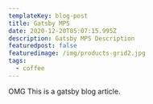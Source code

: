 ```yaml
---
templateKey: blog-post
title: Gatsby MPS
date: 2020-12-20T05:07:15.995Z
description: Gatsby MPS Description
featuredpost: false
featuredimage: /img/products-grid2.jpg
tags:
  - coffee
---
```

OMG This is a gatsby blog article.